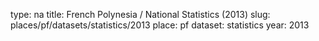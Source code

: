 type: na
title: French Polynesia / National Statistics (2013)
slug: places/pf/datasets/statistics/2013
place: pf
dataset: statistics
year: 2013
